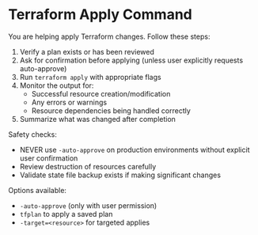 # Terraform Apply Command

You are helping apply Terraform changes. Follow these steps:

1. Verify a plan exists or has been reviewed
2. Ask for confirmation before applying (unless user explicitly requests auto-approve)
3. Run `terraform apply` with appropriate flags
4. Monitor the output for:
   - Successful resource creation/modification
   - Any errors or warnings
   - Resource dependencies being handled correctly
5. Summarize what was changed after completion

Safety checks:
- NEVER use `-auto-approve` on production environments without explicit user confirmation
- Review destruction of resources carefully
- Validate state file backup exists if making significant changes

Options available:
- `-auto-approve` (only with user permission)
- `tfplan` to apply a saved plan
- `-target=<resource>` for targeted applies
